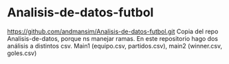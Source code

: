 # Analisis-de-datos-futbol
https://github.com/andmansim/Analisis-de-datos-futbol.git
Copia del repo Analisis-de-datos, porque ns manejar ramas. 
En este repositorio hago dos análisis a distintos csv. 
Main1 (equipo.csv, partidos.csv), main2 (winner.csv, goles.csv)